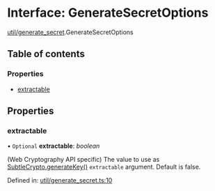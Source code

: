 # Interface: GenerateSecretOptions

[util/generate_secret](../modules/util_generate_secret.md).GenerateSecretOptions

## Table of contents

### Properties

- [extractable](util_generate_secret.generatesecretoptions.md#extractable)

## Properties

### extractable

• `Optional` **extractable**: *boolean*

(Web Cryptography API specific) The value to use as
[SubtleCrypto.generateKey()](https://developer.mozilla.org/en-US/docs/Web/API/SubtleCrypto/generateKey)
`extractable` argument. Default is false.

Defined in: [util/generate_secret.ts:10](https://github.com/panva/jose/blob/v3.12.1/src/util/generate_secret.ts#L10)

